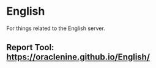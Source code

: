 # English
For things related to the English server.

## Report Tool: https://oraclenine.github.io/English/
